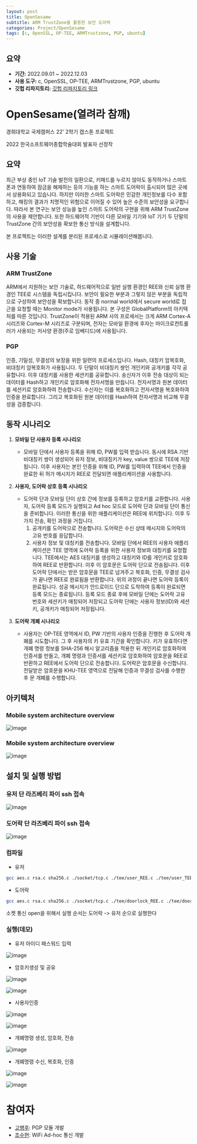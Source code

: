 ```yaml
---
layout: post
title: OpenSesame
subtitle: ARM TrustZone을 활용한 보안 도어락
categories: Project/OpenSesame
tags: [c, OpenSSL, OP-TEE, ARMTrustzone, PGP, ubuntu]
---
```


## 요약
- **기간:** 2022.09.01 ~ 2022.12.03
- **사용 도구:** c, OpenSSL, OP-TEE, ARMTrustzone, PGP, ubuntu
- **깃헙 리파지토리:** [깃헙 리파지토리 링크](https://github.com/GoByeonghu/OpenSesame)

# OpenSesame(열려라 참깨)

경희대학교 국제캠퍼스 22' 2학기 캡스톤 프로젝트

2022 한국소프트웨어종합학술대회 발표자 선정작

## 요약
최근 부상 중인 IoT 기술 발전의 일환으로, 키패드를 누르지 않아도 동작하거나 스마트폰과 연동하여 잠금을 해제하는 등의 기능을 하는 스마트 도어락이 출시되어 많은 곳에서 상용화되고 있습니다. 하지만 이러한 스마트 도어락은 민감한 개인정보를 다수 포함하고, 해킹의 결과가 치명적인 위험으로 이어질 수 있어 높은 수준의 보안성을 요구합니다. 따라서 본 연구는 보안 성능을 높인 스마트 도어락의 구현을 위해 ARM TrustZone의 사용을 제안합니다. 또한 하드웨어적 기반이 다른 모바일 기기와 IoT 기기 두 단말의 TrustZone 간의 보안성을 확보한 통신 방식을 설계합니다.

본 프로젝트는 이러한 설계를 분리된 프로세스로 시뮬레이션해봅니다.

## 사용 기술

### ARM TrustZone
ARM에서 지원하는 보안 기술로, 하드웨어적으로 일반 실행 환경인 REE와 신뢰 실행 환경인 TEE로 시스템을 독립시킵니다. 보안이 필요한 부분과 그렇지 않은 부분을 독립적으로 구성하여 보안성을 확보합니다. 동작 중 normal world에서 secure world로 접근을 요청할 때는 Monitor mode가 사용됩니다. 본 구성은 GlobalPlatform의 아키텍처를 따른 것입니다. TrustZone이 적용된 ARM 사의 프로세서는 크게 ARM Cortex-A 시리즈와 Cortex-M 시리즈로 구분되며, 전자는 모바일 환경에 후자는 마이크로컨트롤러가 사용되는 저사양 환경(주로 임베디드)에 사용됩니다.

### PGP
인증, 기밀성, 무결성의 보장을 위한 일련의 프로세스입니다. Hash, 대칭키 암복호화, 비대칭키 암복호화가 사용됩니다. 두 단말이 비대칭키 쌍인 개인키와 공개키를 각각 공유합니다. 이후 대칭키를 사용한 세션키를 공유합니다. 송신자가 이후 전송 대상이 되는 데이터를 Hash하고 개인키로 암호화해 전자서명을 만듭니다. 전자서명과 원본 데이터를 세션키로 암호화하여 전송합니다. 수신자는 이를 복호화하고 전자서명을 복호화하여 인증을 완료합니다. 그리고 복호화된 원본 데이터를 Hash하여 전자서명과 비교해 무결성을 검증합니다.

## 동작 시나리오

1. **모바일 단 사용자 등록 시나리오**
    - 모바일 단에서 사용자 등록을 위해 ID, PW를 입력 받습니다. 동시에 RSA 기반 비대칭키 쌍이 생성되어 유저 정보, 비대칭키가 key, value 쌍으로 TEE에 저장됩니다. 이후 사용자는 본인 인증을 위해 ID, PW를 입력하여 TEE에서 인증을 완료한 뒤 허가 메시지가 REE로 전달되면 애플리케이션을 사용합니다.

2. **사용자, 도어락 상호 등록 시나리오**
    - 도어락 단과 모바일 단이 상호 간에 정보를 등록하고 암호키를 교환합니다. 사용자, 도어락 등록 모드가 실행되고 Ad hoc 모드로 도어락 단과 모바일 단이 통신을 준비합니다. 이러한 통신을 위한 애플리케이션은 REE에 위치합니다. 이후 두 가지 전송, 확인 과정을 거칩니다.
        1. 공개키를 도어락으로 전송합니다. 도어락은 수신 상태 메시지와 도어락의 고유 번호를 응답합니다.
        2. 사용자 정보 및 대칭키를 전송합니다. 모바일 단에서 REE의 사용자 애플리케이션은 TEE 영역에 도어락 등록을 위한 사용자 정보와 대칭키를 요청합니다. TEE에서는 AES 대칭키를 생성하고 대칭키와 ID를 개인키로 암호화하여 REE로 반환합니다. 이후 이 암호문은 도어락 단으로 전송됩니다. 이후 도어락 단에서는 받은 암호문을 TEE로 넘겨주고 복호화, 인증, 무결성 검사가 끝나면 REE로 완료됨을 반환합니다. 위의 과정이 끝나면 도어락 등록이 완료됩니다. 성공 메시지가 안드로이드 단으로 도착하여 등록이 완료되면 등록 모드는 종료됩니다. 등록 모드 종료 후에 모바일 단에는 도어락 고유 번호와 세션키가 매칭되어 저장되고 도어락 단에는 사용자 정보(ID)와 세션키, 공개키가 매칭되어 저장됩니다.

3. **도어락 개폐 시나리오**
    - 사용자는 OP-TEE 영역에서 ID, PW 기반의 사용자 인증을 진행한 후 도어락 개폐를 시도합니다. 그 후 사용자의 키 유효 기간을 확인합니다. 키가 유효하다면 개폐 명령 정보를 SHA-256 해시 알고리즘을 적용한 뒤 개인키로 암호화하여 인증서를 만들고, 개폐 명령과 인증서를 세션키로 암호화하여 암호문을 REE로 반환하고 REE에서 도어락 단으로 전송합니다. 도어락은 암호문을 수신합니다. 전달받은 암호문을 KHU-TEE 영역으로 전달해 인증과 무결성 검사를 수행한 후 문 개폐를 수행합니다.

## 아키텍처

### Mobile system architecture overview

![image](https://github.com/capstone1-OpenSesame/OpenSesame/assets/92240138/c0d440b8-88e7-4c40-9127-6b06b9cab693)

### Mobile system architecture overview

![image](https://github.com/capstone1-OpenSesame/OpenSesame/assets/92240138/01ad2ffa-46fb-438e-b474-fe6be7cc2992)


## 설치 및 실행 방법

### 유저 단 라즈베리 파이 ssh 접속

![image](https://github.com/capstone1-OpenSesame/OpenSesame/assets/92240138/b9fbda6f-b330-4232-bcd6-f8bbfff29fdf)

### 도어락 단 라즈베리 파이 ssh 접속

![image](https://github.com/capstone1-OpenSesame/OpenSesame/assets/92240138/35e6e405-97c0-4fe6-934d-c5079ec2cf3a)

### 컴파일

- 유저

```Bash
gcc aes.c rsa.c sha256.c ./socket/tcp.c ./tee/user_REE.c ./tee/user_TEE.c user.c -lcrypto
```
  
- 도어락

```Bash
gcc aes.c rsa.c sha256.c ./socket/tcp.c ./tee/doorlock_REE.c ./tee/doorlock_TEE.c doorlock.c -lcrypto
```




소켓 통신 open을 위해서 실행 순서는 도어락 -> 유저 순으로 실행한다

### 실행(데모)
- 유저 아이디 패스워드 입력

![image](https://github.com/capstone1-OpenSesame/OpenSesame/assets/92240138/a4d07c33-55da-414f-b818-aa12b854b87c)

- 암호키생성 및 공유

![image](https://github.com/capstone1-OpenSesame/OpenSesame/assets/92240138/ac8311cb-8530-44d0-939a-178fa3a83506)

![image](https://github.com/capstone1-OpenSesame/OpenSesame/assets/92240138/b78d4afe-40ed-404a-8d70-7e90d7ef641c)

- 사용자인증

![image](https://github.com/capstone1-OpenSesame/OpenSesame/assets/92240138/770e24ed-48ae-4961-9de1-6840067eb755)

![image](https://github.com/capstone1-OpenSesame/OpenSesame/assets/92240138/f50bb05a-a5ab-4564-8d19-fbabca06b757)

- 개폐명령 생성, 암호화, 전송

![image](https://github.com/capstone1-OpenSesame/OpenSesame/assets/92240138/35351f30-4c5b-4f9d-b1d7-d4bbb1830722)

- 개폐명령 수신, 복호화, 인증

![image](https://github.com/capstone1-OpenSesame/OpenSesame/assets/92240138/a6eeda89-0f16-4e45-9fed-cffcac241c66)

![image](https://github.com/capstone1-OpenSesame/OpenSesame/assets/92240138/29a558a6-3099-4332-812e-b2c9e0de9e19)

# 참여자
- [고병후](https://github.com/GoByeonghu): PGP 모듈 개발
- [조수현](https://github.com/josushell): WiFi Ad-hoc 통신 개발
